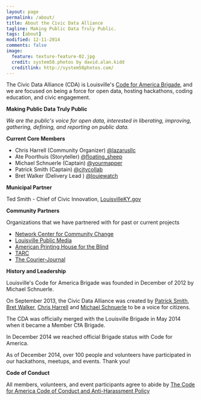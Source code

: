 ```yaml
---
layout: page
permalink: /about/
title: About the Civic Data Alliance
tagline: Making Public Data Truly Public.
tags: [about]
modified: 12-11-2014
comments: false
image:
  feature: texture-feature-02.jpg
  credit: system58.photos by david.alan.kidd
  creditlink: http://system58photos.com/
---
```


The Civic Data Alliance (CDA) is Louisville's [Code for America Brigade](http://codeforamerica.org/brigade/index/Civic_Data_Alliance), and we are focused on being a force for open data, hosting hackathons, coding education, and civic engagement.

**Making Public Data Truly Public**

*We are the public's voice for open data, interested in liberating, improving, gathering, defining, and reporting on public data.*

**Current Core Members**

* Chris Harrell (Community Organizer) [@lazarusllc](http://www.twitter.com/lazarusllc)
* Ate Poorthuis (Storyteller) [@floating_sheep](http://www.twitter.com/floating_sheep)
* Michael Schnuerle (Captain) [@yourmapper](http://www.twitter.com/yourmapper)
* Patrick Smith (Captain) [@citycollab](http://www.twitter.com/citycollab)
* Bret Walker (Delivery Lead ) [@louiewatch](http://www.twitter.com/louiewatch)

**Municipal Partner**

Ted Smith - Chief of Civic Innovation, [LouisvilleKY.gov](http://louisvilleky.gov/government/mayor-greg-fischer/mayors-staff)

**Community Partners**

Organizations that we have partnered with for past or current projects

* [Network Center for Community Change](http://makechangetogether.org/)
* [Louisville Public Media](http://louisvillepublicmedia.org/)
* [American Printing House for the Blind](http://www.aph.org/)
* [TARC](http://ridetarc.org/)
* [The Courier-Journal](http://www.courier-journal.com/)

**History and Leadership**

Louisville's Code for America Brigade was founded in December of 2012 by Michael Schnuerle.

On September 2013, the Civic Data Alliance was created by [Patrick Smith](http://citycollaborative.org/), [Bret Walker](http://www.louiewatch.com/), [Chris Harrell](http://www.lazarusllc.com/) and [Michael Schnuerle](http://www.yourmapper.com/) to be a voice for citizens.  

The CDA was officially merged with the Louisville Brigade in May 2014 when it became a Member CfA Brigade.

In December 2014 we reached official Brigade status with Code for America.

As of December 2014, over 100 people and volunteers have participated in our hackathons, meetups, and events.  Thank you!

**Code of Conduct**

All members, volunteers, and event participants agree to abide by [The Code for America Code of Conduct and Anti-Harassment Policy](https://github.com/codeforamerica/codeofconduct)